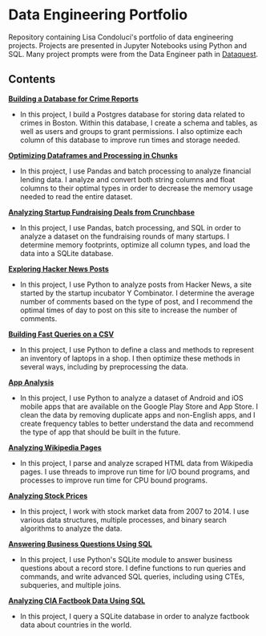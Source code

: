 # Data Engineering Portfolio
Repository containing Lisa Condoluci's portfolio of data engineering projects. Projects are presented in Jupyter Notebooks using Python and SQL. Many project prompts were from the Data Engineer path in [Dataquest](https://app.dataquest.io/). 

## Contents

__[Building a Database for Crime Reports](https://github.com/lisacondoluci/Data-Engineering-Portfolio/blob/master/Building%20a%20Database%20for%20Crime%20Reports.ipynb)__
* In this project, I build a Postgres database for storing data related to crimes in Boston. Within this database, I create a schema and tables, as well as users and groups to grant permissions. I also optimize each column of this database to improve run times and storage needed. 


__[Optimizing Dataframes and Processing in Chunks](https://github.com/lisacondoluci/Data-Engineering-Portfolio/blob/master/Optimizing%20Dataframes%20and%20Processing%20in%20Chunks.ipynb)__
* In this project, I use Pandas and batch processing to analyze financial lending data. I analyze and convert both string columns and float columns to their optimal types in order to decrease the memory usage needed to read the entire dataset. 


__[Analyzing Startup Fundraising Deals from Crunchbase](https://github.com/lisacondoluci/Data-Engineering-Portfolio/blob/master/Analyzing%20Startup%20Fundraising%20Deals.ipynb)__
* In this project, I use Pandas, batch processing, and SQL in order to analyze a dataset on the fundraising rounds of many startups. I determine memory footprints, optimize all column types, and load the data into a SQLite database. 


__[Exploring Hacker News Posts](https://github.com/lisacondoluci/Data-Engineering-Portfolio/blob/master/Exploring%20Hacker%20News%20Posts.ipynb)__
* In this project, I use Python to analyze posts from Hacker News, a site started by the startup incubator Y Combinator. I determine the average number of comments based on the type of post, and I recommend the optimal times of day to post on this site to increase the number of comments. 


__[Building Fast Queries on a CSV](https://github.com/lisacondoluci/Data-Engineering-Portfolio/blob/master/Building%20Fast%20Queries%20on%20a%20CSV.ipynb)__
* In this project, I use Python to define a class and methods to represent an inventory of laptops in a shop. I then optimize these methods in several ways, including by preprocessing the data. 


__[App Analysis](https://github.com/lisacondoluci/Data-Engineering-Portfolio/blob/master/App%20Analysis.ipynb)__
* In this project, I use Python to analyze a dataset of Android and iOS mobile apps that are available on the Google Play Store and App Store. I clean the data by removing duplicate apps and non-English apps, and I create frequency tables to better understand the data and recommend the type of app that should be built in the future. 


__[Analyzing Wikipedia Pages](https://github.com/lisacondoluci/Data-Engineering-Portfolio/blob/master/Analyzing%20Wikipedia%20Pages.ipynb)__
* In this project, I parse and analyze scraped HTML data from Wikipedia pages. I use threads to improve run time for I/O bound programs, and processes to improve run time for CPU bound programs. 


__[Analyzing Stock Prices](https://github.com/lisacondoluci/Data-Engineering-Portfolio/blob/master/Analyzing%20Stock%20Prices.ipynb)__
* In this project, I work with stock market data from 2007 to 2014. I use various data structures, multiple processes, and binary search algorithms to analyze the data.


__[Answering Business Questions Using SQL](https://github.com/lisacondoluci/Data-Engineering-Portfolio/blob/master/Answering%20Business%20Questions%20Using%20SQL.ipynb)__
* In this project, I use Python's SQLite module to answer business questions about a record store. I define functions to run queries and commands, and write advanced SQL queries, including using CTEs, subqueries, and multiple joins. 


__[Analyzing CIA Factbook Data Using SQL](https://github.com/lisacondoluci/Data-Engineering-Portfolio/blob/master/Analyzing%20CIA%20Factbook%20Data%20Using%20SQL.ipynb)__
* In this project, I query a SQLite database in order to analyze factbook data about countries in the world. 
